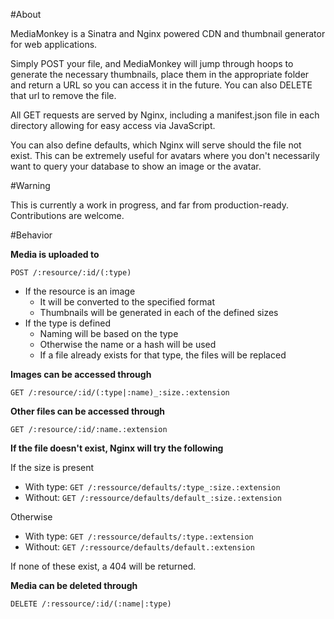 #About

MediaMonkey is a Sinatra and Nginx powered CDN and thumbnail generator for web applications. 
  
Simply POST your file, and MediaMonkey will jump through hoops to generate the necessary thumbnails, place them in the appropriate folder and return a URL so you can access it in the future. You can also DELETE that url to
remove the file.

All GET requests are served by Nginx, including a manifest.json file in each directory allowing for easy access via JavaScript.

You can also define defaults, which Nginx will serve should the file not exist. This can be extremely useful for avatars where you don't necessarily want to query your database to show an image or the avatar.

#Warning

This is currently a work in progress, and far from production-ready. Contributions are welcome.

#Behavior

__Media is uploaded to__

`POST /:resource/:id/(:type)`
  
- If the resource is an image
	- It will be converted to the specified format
	- Thumbnails will be generated in each of the defined sizes
- If the type is defined
	- Naming will be based on the type
	- Otherwise the name or a hash will be used
	- If a file already exists for that type, the files will be replaced

__Images can be accessed through__

`GET /:resource/:id/(:type|:name)_:size.:extension`

__Other files can be accessed through__

`GET /:resource/:id/:name.:extension`

__If the file doesn't exist, Nginx will try the following__

If the size is present

- With type: `GET /:ressource/defaults/:type_:size.:extension`
- Without: `GET /:ressource/defaults/default_:size.:extension`

Otherwise

- With type: `GET /:ressource/defaults/:type.:extension`
- Without: `GET /:ressource/defaults/default.:extension`

If none of these exist, a 404 will be returned.

__Media can be deleted through__

`DELETE /:ressource/:id/(:name|:type)`